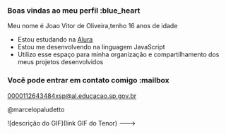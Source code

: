 ### Boas vindas ao meu perfil :blue_heart

Meu nome é Joao Vitor de Oliveira,tenho 16 anos de idade

- Estou estudando na [Alura](https://www.alura.com.br)
- Estou me desenvolvendo na linguagem JavaScript
- Utilizo esse espaço para minha organização e compartilhamento dos meus projetos desenvolvidos

### Você pode entrar em contato comigo :mailbox

0000112643484xsp@al.educacao.sp.gov.br

@marcelopaludetto

![descrição do GIF](link GIF do Tenor)
--->

